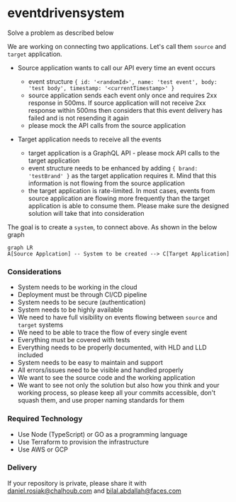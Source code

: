 # eventdrivensystem


Solve a problem as described below

We are working on connecting two applications. Let's call them `source` and `target` application.

- Source application wants to call our API every time an event occurs
  - event structure `{ id: '<randomId>', name: 'test event', body: 'test body', timestamp: '<currentTimestamp>' }`
  - source application sends each event only once and requires 2xx response in 500ms. If source application will not receive 2xx response within 500ms then considers that this event delivery has failed and is not resending it again
  - please mock the API calls from the source application

- Target application needs to receive all the events
  - target application is a GraphQL API - please mock API calls to the target application
  - event structure needs to be enhanced by adding `{ brand: 'testBrand' }` as the target application requires it. Mind that this information is not flowing from the source application
  - the target application is rate-limited. In most cases, events from source application are flowing more frequently than the target application is able to consume them. Please make sure the designed solution will take that into consideration

The goal is to create a `system`, to connect above. As shown in the below graph

```mermaid
graph LR
A[Source Applcation] -- System to be created --> C[Target Application]
```


### Considerations

- System needs to be working in the cloud
- Deployment must be through CI/CD pipeline
- System needs to be secure (authentication)
- System needs to be highly available
- We need to have full visibility on events flowing between `source` and `target` systems
- We need to be able to trace the flow of every single event
- Everything must be covered with tests
- Everything needs to be properly documented, with HLD and LLD included
- System needs to be easy to maintain and support
- All errors/issues need to be visible and handled properly
- We want to see the source code and the working application
- We want to see not only the solution but also how you think and your working process, so please keep all your commits accessible, don't squash them, and use proper naming standards for them

### Required Technology

- Use Node (TypeScript) or GO as a programming language
- Use Terraform to provision the infrastructure
- Use AWS or GCP

### Delivery

If your repository is private, please share it with daniel.rosiak@chalhoub.com and bilal.abdallah@faces.com
